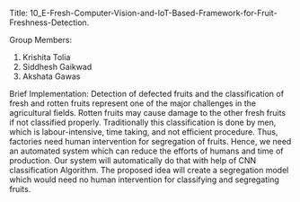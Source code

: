 Title: 10_E-Fresh-Computer-Vision-and-IoT-Based-Framework-for-Fruit-Freshness-Detection.

Group Members:
1. Krishita Tolia
2. Siddhesh Gaikwad
3. Akshata Gawas

Brief Implementation:
Detection of defected fruits and the classification of fresh and rotten fruits represent one of the major challenges in the agricultural fields. Rotten fruits may cause damage to the other fresh fruits if not classified properly. Traditionally this classification is done by men, which is labour-intensive, time taking, and not efficient procedure. Thus, factories need human intervention for segregation of fruits.
Hence, we need an automated system which can reduce the efforts of humans and time of production. Our system will automatically do that with help of CNN classification Algorithm. The proposed idea will create a segregation model which would need no human intervention for classifying and segregating fruits.

